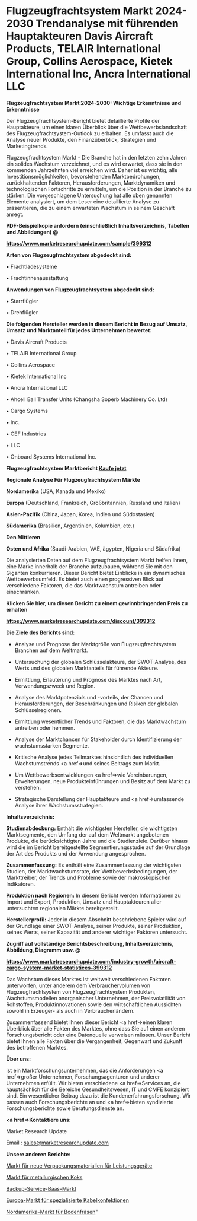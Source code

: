 # Flugzeugfrachtsystem Markt 2024-2030 Trendanalyse mit führenden Hauptakteuren Davis Aircraft Products, TELAIR International Group, Collins Aerospace, Kietek International Inc, Ancra International LLC

<strong>Flugzeugfrachtsystem Markt 2024-2030: Wichtige Erkenntnisse und Erkenntnisse</strong>

Der Flugzeugfrachtsystem-Bericht bietet detaillierte Profile der Hauptakteure, um einen klaren Überblick über die Wettbewerbslandschaft des Flugzeugfrachtsystem-Outlook zu erhalten. Es umfasst auch die Analyse neuer Produkte, den Finanzüberblick, Strategien und Marketingtrends.

Flugzeugfrachtsystem Markt - Die Branche hat in den letzten zehn Jahren ein solides Wachstum verzeichnet, und es wird erwartet, dass sie in den kommenden Jahrzehnten viel erreichen wird. Daher ist es wichtig, alle Investitionsmöglichkeiten, bevorstehenden Marktbedrohungen, zurückhaltenden Faktoren, Herausforderungen, Marktdynamiken und technologischen Fortschritte zu ermitteln, um die Position in der Branche zu stärken. Die vorgeschlagene Untersuchung hat alle oben genannten Elemente analysiert, um dem Leser eine detaillierte Analyse zu präsentieren, die zu einem erwarteten Wachstum in seinem Geschäft anregt.



<strong><b>PDF-Beispielkopie anfordern (einschließlich Inhaltsverzeichnis, Tabellen und Abbildungen) @ </b></strong>

<strong><a href=https://www.marketresearchupdate.com/sample/399312>

<strong>https://www.marketresearchupdate.com/sample/399312</u></a></strong></strong>



<strong>Arten von Flugzeugfrachtsystem abgedeckt sind:</strong>

• Frachtladesysteme

• Frachtinnenausstattung



<strong>Anwendungen von Flugzeugfrachtsystem abgedeckt sind:</strong>

• Starrflügler

• Drehflügler



<strong>Die folgenden Hersteller werden in diesem Bericht in Bezug auf Umsatz, Umsatz und Marktanteil für jedes Unternehmen bewertet:</strong>

• Davis Aircraft Products

• TELAIR International Group

• Collins Aerospace

• Kietek International Inc

• Ancra International LLC

• Ahcell Ball Transfer Units (Changsha Soperb Machinery Co. Ltd)

• Cargo Systems

• Inc.

• CEF Industries

• LLC

• Onboard Systems International Inc.



<strong>Flugzeugfrachtsystem Marktbericht <a href=https://www.marketresearchupdate.com/buynow/399312>Kaufe jetzt</a></strong>



<strong>Regionale Analyse Für Flugzeugfrachtsystem Märkte</strong>



<strong>Nordamerika</strong> (USA, Kanada und Mexiko)



<strong>Europa</strong> (Deutschland, Frankreich, Großbritannien, Russland und Italien)



<strong>Asien-Pazifik</strong> (China, Japan, Korea, Indien und Südostasien)



<strong>Südamerika</strong> (Brasilien, Argentinien, Kolumbien, etc.)



<strong>Den Mittleren</strong> 

<strong>Osten und Afrika</strong> (Saudi-Arabien, VAE, ägypten, Nigeria und Südafrika)

Die analysierten Daten auf dem Flugzeugfrachtsystem Markt helfen Ihnen, eine Marke innerhalb der Branche aufzubauen, während Sie mit den Giganten konkurrieren. Dieser Bericht bietet Einblicke in ein dynamisches Wettbewerbsumfeld. Es bietet auch einen progressiven Blick auf verschiedene Faktoren, die das Marktwachstum antreiben oder einschränken.



<strong>Klicken Sie hier, um diesen Bericht zu einem gewinnbringenden Preis zu erhalten
</strong>

<strong><a href=https://www.marketresearchupdate.com/discount/399312>https://www.marketresearchupdate.com/discount/399312</b></u></strong></a>



<strong>Die Ziele des Berichts sind:</strong>

- Analyse und Prognose der Marktgröße von Flugzeugfrachtsystem Branchen auf dem Weltmarkt.

- Untersuchung der globalen Schlüsselakteure, der SWOT-Analyse, des Werts und des globalen Marktanteils für führende Akteure.

- Ermittlung, Erläuterung und Prognose des Marktes nach Art, Verwendungszweck und Region.

- Analyse des Marktpotenzials und -vorteils, der Chancen und Herausforderungen, der Beschränkungen und Risiken der globalen Schlüsselregionen.

- Ermittlung wesentlicher Trends und Faktoren, die das Marktwachstum antreiben oder hemmen.

- Analyse der Marktchancen für Stakeholder durch Identifizierung der wachstumsstarken Segmente.

- Kritische Analyse jedes Teilmarktes hinsichtlich des individuellen Wachstumstrends <a href=>und</a> seines Beitrags zum Markt.

- Um Wettbewerbsentwicklungen <a href=>wie</a> Vereinbarungen, Erweiterungen, neue Produkteinführungen und Besitz auf dem Markt zu verstehen.

- Strategische Darstellung der Hauptakteure und <a href=>umfas</a>sende Analyse ihrer Wachstumsstrategien.



<strong>Inhaltsverzeichnis:</strong>



<strong>Studienabdeckung:</strong> Enthält die wichtigsten Hersteller, die wichtigsten Marktsegmente, den Umfang der auf dem Weltmarkt angebotenen Produkte, die berücksichtigten Jahre und die Studienziele. Darüber hinaus wird die im Bericht bereitgestellte Segmentierungsstudie auf der Grundlage der Art des Produkts und der Anwendung angesprochen.



<strong>Zusammenfassung:</strong> Es enthält eine Zusammenfassung der wichtigsten Studien, der Marktwachstumsrate, der Wettbewerbsbedingungen, der Markttreiber, der Trends und Probleme sowie der makroskopischen Indikatoren.



<strong>Produktion nach Regionen:</strong> In diesem Bericht werden Informationen zu Import und Export, Produktion, Umsatz und Hauptakteuren aller untersuchten regionalen Märkte bereitgestellt.



<strong>Herstellerprofil:</strong> Jeder in diesem Abschnitt beschriebene Spieler wird auf der Grundlage einer SWOT-Analyse, seiner Produkte, seiner Produktion, seines Werts, seiner Kapazität und anderer wichtiger Faktoren untersucht.



<strong><b>Zugriff auf vollständige Berichtsbeschreibung, Inhaltsverzeichnis, Abbildung, Diagramm usw. @ </b></strong>

<strong><a href=https://www.marketresearchupdate.com/industry-growth/aircraft-cargo-system-market-statistices-399312>https://www.marketresearchupdate.com/industry-growth/aircraft-cargo-system-market-statistices-399312</a></strong>

Das Wachstum dieses Marktes ist weltweit verschiedenen Faktoren unterworfen, unter anderem dem Verbrauchervolumen von Flugzeugfrachtsystem von Flugzeugfrachtsystem Produkten, Wachstumsmodellen anorganischer Unternehmen, der Preisvolatilität von Rohstoffen, Produktinnovationen sowie den wirtschaftlichen Aussichten sowohl in Erzeuger- als auch in Verbraucherländern.

Zusammenfassend bietet Ihnen dieser Bericht <a href=>einen</a> klaren Überblick über alle Fakten des Marktes, ohne dass Sie auf einen anderen Forschungsbericht oder eine Datenquelle verweisen müssen. Unser Bericht bietet Ihnen alle Fakten über die Vergangenheit, Gegenwart und Zukunft des betroffenen Marktes.



<strong>Über uns:</strong>

 ist ein Marktforschungsunternehmen, das die Anforderungen <a href=>großer</a> Unternehmen, Forschungsagenturen und anderer Unternehmen erfüllt. Wir bieten verschiedene <a href=>Services</a> an, die hauptsächlich für die Bereiche Gesundheitswesen, IT und CMFE konzipiert sind. Ein wesentlicher Beitrag dazu ist die Kundenerfahrungsforschung. Wir passen auch Forschungsberichte an und <a href=>bieten</a> syndizierte Forschungsberichte sowie Beratungsdienste an.



<strong><a href=>Kontaktiere uns:</a></strong>

Market Research Update

Email : sales@marketresearchupdate.com



<strong>Unsere anderen Berichte:</strong>

<a href=https://www.linkedin.com/pulse/new-packages-materials-power-devices-market-1f>Markt für neue Verpackungsmaterialien für Leistungsgeräte</a>

<a href=https://www.linkedin.com/pulse/metallurgical-coke-market-outlooks-2023-size>Markt für metallurgischen Koks</a>

<a href=https://www.linkedin.com/pulse/backup-service-baas-market-size-emerging-trends>Backup-Service-Baas-Markt</a>

<a href=https://www.linkedin.com/pulse/europe-specialized-cable-assemblies-market-2023>Europa-Markt für spezialisierte Kabelkonfektionen</a>

<a href=https://www.linkedin.com/pulse/north-america-rotary-tiller-market-size-production-growth>Nordamerika-Markt für Bodenfräsen</a>"
